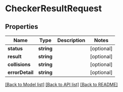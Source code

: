 # CheckerResultRequest

## Properties
Name | Type | Description | Notes
------------ | ------------- | ------------- | -------------
**status** | **string** |  | [optional] 
**result** | **string** |  | [optional] 
**collisions** | **string** |  | [optional] 
**errorDetail** | **string** |  | [optional] 

[[Back to Model list]](../README.md#documentation-for-models) [[Back to API list]](../README.md#documentation-for-api-endpoints) [[Back to README]](../README.md)


